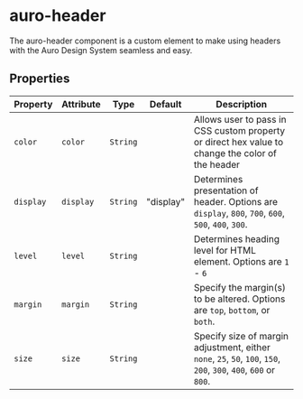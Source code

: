 # auro-header

The auro-header component is a custom element to make using headers with the Auro Design System seamless and easy.

## Properties

| Property  | Attribute | Type     | Default   | Description                                      |
|-----------|-----------|----------|-----------|--------------------------------------------------|
| `color`   | `color`   | `String` |           | Allows user to pass in CSS custom property or direct hex value to change the color of the header |
| `display` | `display` | `String` | "display" | Determines presentation of header. Options are `display`, `800`, `700`, `600`, `500`, `400`, `300`. |
| `level`   | `level`   | `String` |           | Determines heading level for HTML element. Options are `1` - `6` |
| `margin`  | `margin`  | `String` |           | Specify the margin(s) to be altered. Options are `top`, `bottom`, or `both`. |
| `size`    | `size`    | `String` |           | Specify size of margin adjustment, either `none`, `25`, `50`, `100`, `150`, `200`, `300`, `400`, `600` or `800`. |
